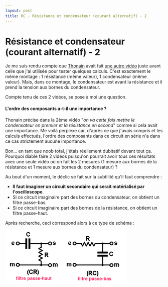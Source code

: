 ```yaml
---
layout: post
title: RC - Résistance et condensateur (courant alternatif) - 2
---
```

# Résistance et condensateur (courant alternatif) - 2

Je me suis rendu compte que [Thonain][1] avait fait [une autre vidéo][2] juste avant celle que j'ai utilisée pour tester quelques calculs.
C'est exactement le même montage : 1 résistance (même valeur), 1 condensateur (même valeur).
Mais, dans ce montage, le condensateur est avant la résistance et il prend la tension aux bornes du condensateur.

Compte tenu de ces 2 vidéos, se pose à moi une question.

#### L'ordre des composants a-t-il une importance ?

Thonain précise dans la 2ème vidéo "*on va cette fois mettre le condensateur en premier et la résistance en second*" comme si cela avait une importance. Me voilà perplexe car, d'après ce que j'avais compris et les calculs effectués, l'ordre des composants dans ce circuit en série n'a dans ce cas strictement aucune importance.

Bon... en tant que noob total, j'étais réellement dubitatif devant tout ça. Pourquoi diable faire 2 vidéos puisqu'on pourrait avoir tous ces résultats avec une seule vidéo où on fait les 2 mesures (1 mesure aux bornes de la résistance et 1 mesure aux bornes du condensateur) ? 

Au bout d'un moment, le déclic se fait sur la subtilité qu'il faut comprendre :
- **Il faut imaginer un circuit secondaire qui serait matérialisé par l'oscilloscope**.
- Si ce circuit imaginaire part des bornes du condensateur, on obtient un filtre passe-bas.
- Si ce circuit imaginaire part des bornes de la résistance, on obtient un filtre passe-haut.

Après recherche, ceci correspond alors à ce type de schéma :

![filtres][3]





[1]: https://www.youtube.com/playlist?list=PLu-QLFNiuxva1LY5CyBa7UJBZkIh5bi_G
[2]: https://www.youtube.com/watch?v=E1-M3a2ZbUk
[3]: assets/img/filtres-pb-ph.png "Filtres"
